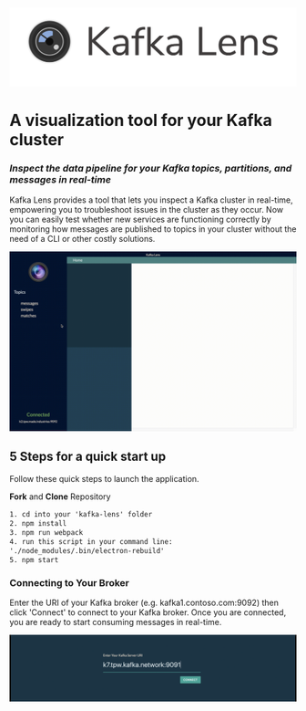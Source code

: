 ![alt-text](kl-f-logo.png)

# A visualization tool for your Kafka cluster

### *Inspect the data pipeline for your Kafka topics, partitions, and messages in real-time*

Kafka Lens provides a tool that lets you inspect a Kafka cluster in real-time, empowering you to troubleshoot issues in the cluster as they occur. Now you can easily test whether new services are functioning correctly by monitoring how messages are published to topics in your cluster without the need of a CLI or other costly solutions.

![](kl-g.gif)

## 5 Steps for a quick start up

Follow these quick steps to launch the application.

**Fork** and **Clone** Repository
```
1. cd into your 'kafka-lens' folder
2. npm install
3. npm run webpack
4. run this script in your command line: './node_modules/.bin/electron-rebuild'
5. npm start
```

### Connecting to Your Broker

Enter the URI of your Kafka broker (e.g. kafka1.contoso.com:9092) then click 'Connect' to connect to your Kafka broker. Once you are connected, you are ready to start consuming messages in real-time. 

![](cp-rm.gif)


